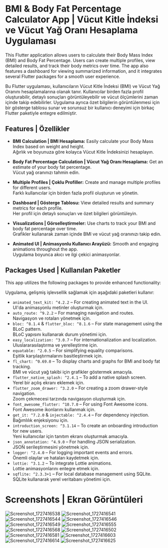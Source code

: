 # BMI & Body Fat Percentage Calculator App | Vücut Kitle İndeksi ve Vücut Yağ Oranı Hesaplama Uygulaması

This Flutter application allows users to calculate their Body Mass Index (BMI) and Body Fat Percentage. Users can create multiple profiles, view detailed results, and track their body metrics over time. The app also features a dashboard for viewing summarized information, and it integrates several Flutter packages for a smooth user experience.

Bu Flutter uygulaması, kullanıcıların Vücut Kitle İndeksi (BMI) ve Vücut Yağ Oranını hesaplamalarına olanak tanır. Kullanıcılar birden fazla profil oluşturabilir, detaylı sonuçları görüntüleyebilir ve vücut ölçümlerini zaman içinde takip edebilirler. Uygulama ayrıca özet bilgilerin görüntülenmesi için bir gösterge tablosu sunar ve sorunsuz bir kullanıcı deneyimi için birkaç Flutter paketiyle entegre edilmiştir.

## Features | Özellikler

- **BMI Calculation | BMI Hesaplama:** Easily calculate your Body Mass Index based on weight and height.  
  Ağırlık ve boyunuza göre kolayca Vücut Kitle İndeksinizi hesaplayın.

- **Body Fat Percentage Calculation | Vücut Yağ Oranı Hesaplama:** Get an estimate of your body fat percentage.  
  Vücut yağ oranınızı tahmin edin.

- **Multiple Profiles | Çoklu Profiller:** Create and manage multiple profiles for different users.  
  Farklı kullanıcılar için birden fazla profil oluşturun ve yönetin.

- **Dashboard | Gösterge Tablosu:** View detailed results and summary metrics for each profile.  
  Her profil için detaylı sonuçları ve özet bilgileri görüntüleyin.

- **Visualizations | Görselleştirmeler:** Use charts to track your BMI and body fat percentage over time.  
  Grafikler kullanarak zaman içinde BMI ve vücut yağ oranınızı takip edin.

- **Animated UI | Animasyonlu Kullanıcı Arayüzü:** Smooth and engaging animations throughout the app.  
  Uygulama boyunca akıcı ve ilgi çekici animasyonlar.

## Packages Used | Kullanılan Paketler

This app utilizes the following packages to provide enhanced functionality:

Uygulama, gelişmiş işlevsellik sağlamak için aşağıdaki paketleri kullanır:

- `animated_text_kit: ^4.2.2` – For creating animated text in the UI.  
  UI'da animasyonlu metinler oluşturmak için.
- `auto_route: ^9.2.2` – For managing navigation and routes.  
  Navigasyon ve rotaları yönetmek için.
- `bloc: ^8.1.4` & `flutter_bloc: ^8.1.6` – For state management using the BLoC pattern.  
  BLoC yapısını kullanarak durum yönetimi için.
- `easy_localization: ^3.0.7` – For internationalization and localization.  
  Uluslararasılaştırma ve yerelleştirme için.
- `equatable: ^2.0.5` – For simplifying equality comparisons.  
  Eşitlik karşılaştırmalarını basitleştirmek için.
- `fl_chart: ^0.69.0` – To display charts and graphs for BMI and body fat tracking.  
  BMI ve vücut yağ takibi için grafikler göstermek amacıyla.
- `flutter_native_splash: ^2.4.1` – To add a native splash screen.  
  Yerel bir açılış ekranı eklemek için.
- `flutter_zoom_drawer: ^3.2.0` – For creating a zoom drawer-style navigation.  
  Zoom çekmecesi tarzında navigasyon oluşturmak için.
- `font_awesome_flutter: ^10.7.0` – For using Font Awesome icons.  
  Font Awesome ikonlarını kullanmak için.
- `get_it: ^7.2.0` & `injectable: ^2.4.4` – For dependency injection.  
  Bağımlılık enjeksiyonu için.
- `introduction_screen: ^3.1.14` – To create an onboarding introduction for new users.  
  Yeni kullanıcılar için tanıtım ekranı oluşturmak amacıyla.
- `json_annotation: ^4.9.0` – For handling JSON serialization.  
  JSON serileştirmesini yönetmek için.
- `logger: ^2.4.0` – For logging important events and errors.  
  Önemli olaylar ve hataları kaydetmek için.
- `lottie: ^3.1.2` – To integrate Lottie animations.  
  Lottie animasyonlarını entegre etmek için.
- `sqflite: ^2.3.3+1` – For local database management using SQLite.  
  SQLite kullanarak yerel veritabanı yönetimi için.

# Screenshots | Ekran Görüntüleri
![Screenshot_1727416538](https://github.com/user-attachments/assets/3dc7c29a-31e6-4b2e-a9dd-997ae97a02b5)
![Screenshot_1727416541](https://github.com/user-attachments/assets/05de34dd-4bed-4e0e-a5bb-dc48eb1bbc87)
![Screenshot_1727416544](https://github.com/user-attachments/assets/daf551b3-94ec-4901-af0e-f25e7793db4a)
![Screenshot_1727416546](https://github.com/user-attachments/assets/ae4e844e-d60b-4852-829e-48038004606f)
![Screenshot_1727416549](https://github.com/user-attachments/assets/8a30f988-3539-445c-9c32-4dedfba5ea4c)
![Screenshot_1727416555](https://github.com/user-attachments/assets/41da5a87-6f06-4337-be12-14ae903116d9)
![Screenshot_1727416568](https://github.com/user-attachments/assets/e084c199-4e18-4bfe-a972-0b70a5fdbcc3)
![Screenshot_1727416502](https://github.com/user-attachments/assets/e9dca6e6-e81a-4206-8188-a5e5d85e2ce3)
![Screenshot_1727416581](https://github.com/user-attachments/assets/c6abed00-f35b-428f-8c11-b1b708708ed6)
![Screenshot_1727416603](https://github.com/user-attachments/assets/8d558ad1-49c3-452f-a757-a9e12a743ddd)
![Screenshot_1727416614](https://github.com/user-attachments/assets/97da48b1-4f9c-42d2-8e1c-b7da897b662c)
![Screenshot_1727416625](https://github.com/user-attachments/assets/0374fc31-ac16-41cf-b2b8-6b0acdda4c3a)






